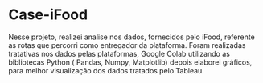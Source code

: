 # Case-iFood


Nesse projeto, realizei analise nos dados, fornecidos pelo iFood, referente as rotas que percorri como entregador da plataforma. Foram realizadas tratativas nos dados pelas plataformas, Google Colab utilizando as bibliotecas Python ( Pandas, Numpy, Matplotlib) depois elaborei gráficos, para melhor visualização dos dados tratados pelo Tableau.
